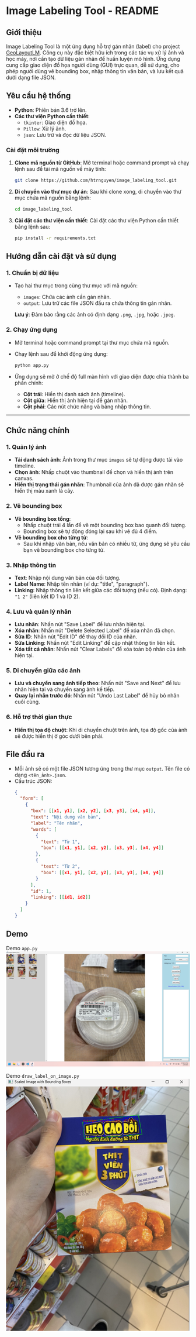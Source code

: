# Image Labeling Tool - README

## Giới thiệu

Image Labeling Tool là một ứng dụng hỗ trợ gán nhãn (label) cho project [GeoLayoutLM](https://github.com/AlibabaResearch/AdvancedLiterateMachinery/tree/main/DocumentUnderstanding/GeoLayoutLM). Công cụ này đặc biệt hữu ích trong các tác vụ xử lý ảnh và học máy, nơi cần tạo dữ liệu gán nhãn để huấn luyện mô hình. Ứng dụng cung cấp giao diện đồ họa người dùng (GUI) trực quan, dễ sử dụng, cho phép người dùng vẽ bounding box, nhập thông tin văn bản, và lưu kết quả dưới dạng file JSON.

## Yêu cầu hệ thống

-   **Python**: Phiên bản 3.6 trở lên.
-   **Các thư viện Python cần thiết**:
    -   `tkinter`: Giao diện đồ họa.
    -   `Pillow`: Xử lý ảnh.
    -   `json`: Lưu trữ và đọc dữ liệu JSON.

### Cài đặt môi trường

1. **Clone mã nguồn từ GitHub**:
   Mở terminal hoặc command prompt và chạy lệnh sau để tải mã nguồn về máy tính:

    ```bash
    git clone https://github.com/htrnguyen/image_labeling_tool.git
    ```

2. **Di chuyển vào thư mục dự án**:
   Sau khi clone xong, di chuyển vào thư mục chứa mã nguồn bằng lệnh:

    ```bash
    cd image_labeling_tool
    ```

3. **Cài đặt các thư viện cần thiết**:
   Cài đặt các thư viện Python cần thiết bằng lệnh sau:

    ```bash
    pip install -r requirements.txt
    ```

## Hướng dẫn cài đặt và sử dụng

### 1. Chuẩn bị dữ liệu

-   Tạo hai thư mục trong cùng thư mục với mã nguồn:

    -   `images`: Chứa các ảnh cần gán nhãn.
    -   `output`: Lưu trữ các file JSON đầu ra chứa thông tin gán nhãn.

    **Lưu ý**: Đảm bảo rằng các ảnh có định dạng `.png`, `.jpg`, hoặc `.jpeg`.

### 2. Chạy ứng dụng

-   Mở terminal hoặc command prompt tại thư mục chứa mã nguồn.
-   Chạy lệnh sau để khởi động ứng dụng:

    ```bash
    python app.py
    ```

-   Ứng dụng sẽ mở ở chế độ full màn hình với giao diện được chia thành ba phần chính:
    -   **Cột trái**: Hiển thị danh sách ảnh (timeline).
    -   **Cột giữa**: Hiển thị ảnh hiện tại để gán nhãn.
    -   **Cột phải**: Các nút chức năng và bảng nhập thông tin.

---

## Chức năng chính

### 1. Quản lý ảnh

-   **Tải danh sách ảnh**: Ảnh trong thư mục `images` sẽ tự động được tải vào timeline.
-   **Chọn ảnh**: Nhấp chuột vào thumbnail để chọn và hiển thị ảnh trên canvas.
-   **Hiển thị trạng thái gán nhãn**: Thumbnail của ảnh đã được gán nhãn sẽ hiển thị màu xanh lá cây.

### 2. Vẽ bounding box

-   **Vẽ bounding box tổng**:
    -   Nhấp chuột trái 4 lần để vẽ một bounding box bao quanh đối tượng.
    -   Bounding box sẽ tự động đóng lại sau khi vẽ đủ 4 điểm.
-   **Vẽ bounding box cho từng từ**:
    -   Sau khi nhập văn bản, nếu văn bản có nhiều từ, ứng dụng sẽ yêu cầu bạn vẽ bounding box cho từng từ.

### 3. Nhập thông tin

-   **Text**: Nhập nội dung văn bản của đối tượng.
-   **Label Name**: Nhập tên nhãn (ví dụ: "title", "paragraph").
-   **Linking**: Nhập thông tin liên kết giữa các đối tượng (nếu có). Định dạng: `"1 2"` (liên kết ID 1 và ID 2).

### 4. Lưu và quản lý nhãn

-   **Lưu nhãn**: Nhấn nút "Save Label" để lưu nhãn hiện tại.
-   **Xóa nhãn**: Nhấn nút "Delete Selected Label" để xóa nhãn đã chọn.
-   **Sửa ID**: Nhấn nút "Edit ID" để thay đổi ID của nhãn.
-   **Sửa Linking**: Nhấn nút "Edit Linking" để cập nhật thông tin liên kết.
-   **Xóa tất cả nhãn**: Nhấn nút "Clear Labels" để xóa toàn bộ nhãn của ảnh hiện tại.

### 5. Di chuyển giữa các ảnh

-   **Lưu và chuyển sang ảnh tiếp theo**: Nhấn nút "Save and Next" để lưu nhãn hiện tại và chuyển sang ảnh kế tiếp.
-   **Quay lại nhãn trước đó**: Nhấn nút "Undo Last Label" để hủy bỏ nhãn cuối cùng.

### 6. Hỗ trợ thời gian thực

-   **Hiển thị tọa độ chuột**: Khi di chuyển chuột trên ảnh, tọa độ gốc của ảnh sẽ được hiển thị ở góc dưới bên phải.

## File đầu ra

-   Mỗi ảnh sẽ có một file JSON tương ứng trong thư mục `output`. Tên file có dạng `<tên_ảnh>.json`.
-   Cấu trúc JSON:
    ```json
    {
      "form": [
        {
          "box": [[x1, y1], [x2, y2], [x3, y3], [x4, y4]],
          "text": "Nội dung văn bản",
          "label": "Tên nhãn",
          "words": [
            {
              "text": "Từ 1",
              "box": [[x1, y1], [x2, y2], [x3, y3], [x4, y4]]
            },
            {
              "text": "Từ 2",
              "box": [[x1, y1], [x2, y2], [x3, y3], [x4, y4]]
            }
          ],
          "id": 1,
          "linking": [[id1, id2]]
        }
      ]
    }
    ```

## Demo

Demo `app.py`
![Demo app.py](assets/demo_app.png)

Demo `draw_label_on_image.py`
![Demo draw_label_on_image.py](assets/demo_draw_label_on_image.png)

